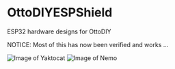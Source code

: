 # OttoDIYESPShield
ESP32 hardware designs for OttoDIY

NOTICE: Most of this has now been verified and works ...

![Image of Yaktocat](https://raw.githubusercontent.com/mishafarms/ESP_OTTO_HARDWARE/master/front.png)
![Image of Nemo](https://raw.githubusercontent.com/mishafarms/ESP_OTTO_HARDWARE/master/ottoesp_wrover.png)


